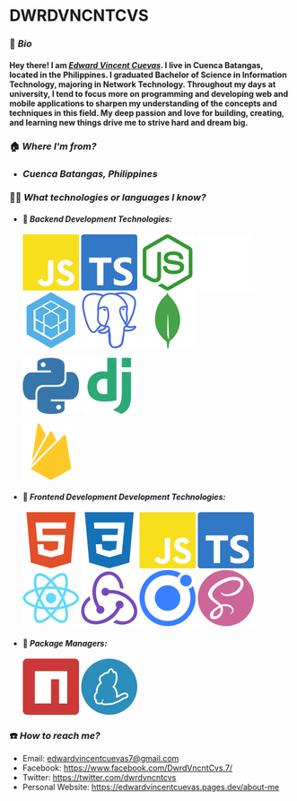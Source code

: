 # DWRDVNCNTCVS

### 🪪 **_Bio_**

#### Hey there! I am **_[Edward Vincent Cuevas](https://www.facebook.com/DwrdVncntCvs.7/)_**. I live in Cuenca Batangas, located in the Philippines. I graduated Bachelor of Science in Information Technology, majoring in Network Technology. Throughout my days at university, I tend to focus more on programming and developing web and mobile applications to sharpen my understanding of the concepts and techniques in this field. My deep passion and love for building, creating, and learning new things drive me to strive hard and dream big.

### 🏠 **_Where I'm from?_**

- ### _Cuenca Batangas, Philippines_

### 🧑‍💻 **_What technologies or languages I know?_**

- #### 📌 **_Backend Development Technologies:_**

  [![Javascript](https://github.com/dwrdvncntcvs/dwrdvncntcvs/blob/Sample/assets/javascript.svg)](https://www.javascript.com/)
  [![Typescript](https://github.com/dwrdvncntcvs/dwrdvncntcvs/blob/Sample/assets/typescript.svg)](https://www.typescriptlang.org/)
  [![NodeJS](https://github.com/dwrdvncntcvs/dwrdvncntcvs/blob/Sample/assets/nodedotjs.svg)](https://nodejs.org/en/)
  [![ExpressJS](https://github.com/dwrdvncntcvs/dwrdvncntcvs/blob/Sample/assets/express.svg)](https://expressjs.com/)
  [![Sequelize](https://github.com/dwrdvncntcvs/dwrdvncntcvs/blob/Sample/assets/sequelize.svg)](https://sequelize.org/)
  [![PostgreSQL](https://github.com/dwrdvncntcvs/dwrdvncntcvs/blob/Sample/assets/postgresql.svg)](https://www.postgresql.org/)
  [![MongoDB](https://github.com/dwrdvncntcvs/dwrdvncntcvs/blob/Sample/assets/mongodb.svg)](https://www.mongodb.com/)

  [![Python](https://github.com/dwrdvncntcvs/dwrdvncntcvs/blob/Sample/assets/python.svg)](https://www.python.org/)
  [![Django](https://github.com/dwrdvncntcvs/dwrdvncntcvs/blob/Sample/assets/django.svg)](https://www.djangoproject.com/)

  [![Firebase](https://github.com/dwrdvncntcvs/dwrdvncntcvs/blob/Sample/assets/firebase.svg)](https://firebase.google.com/)

- #### 📌 **_Frontend Development Development Technologies:_**

  [![HTML5](https://github.com/dwrdvncntcvs/dwrdvncntcvs/blob/Sample/assets/html5.svg)](https://www.w3schools.com/html/)
  [![CSS3](https://github.com/dwrdvncntcvs/dwrdvncntcvs/blob/Sample/assets/css3.svg)](https://www.w3schools.com/css/)
  [![Javascript](https://github.com/dwrdvncntcvs/dwrdvncntcvs/blob/Sample/assets/javascript.svg)](https://www.javascript.com/)
  [![Typescript](https://github.com/dwrdvncntcvs/dwrdvncntcvs/blob/Sample/assets/typescript.svg)](https://www.typescriptlang.org/)
  [![ReactJS](https://github.com/dwrdvncntcvs/dwrdvncntcvs/blob/Sample/assets/react.svg)](https://reactjs.org/)
  [![Redux](https://github.com/dwrdvncntcvs/dwrdvncntcvs/blob/Sample/assets/redux.svg)](https://redux.js.org/)
  [![Ionic](https://github.com/dwrdvncntcvs/dwrdvncntcvs/blob/Sample/assets/ionic.svg)](https://ionicframework.com/)
  [![SASS](https://github.com/dwrdvncntcvs/dwrdvncntcvs/blob/Sample/assets/sass.svg)](https://sass-lang.com/)

- #### 📌 **_Package Managers:_**

  [![NPM](https://github.com/dwrdvncntcvs/dwrdvncntcvs/blob/Sample/assets/npm.svg)](https://www.npmjs.com/)
  [![Yarn](https://github.com/dwrdvncntcvs/dwrdvncntcvs/blob/Sample/assets/yarn.svg)](https://yarnpkg.com/)

### ☎️ **_How to reach me?_**

- Email: edwardvincentcuevas7@gmail.com
- Facebook: https://www.facebook.com/DwrdVncntCvs.7/
- Twitter: https://twitter.com/dwrdvncntcvs
- Personal Website: https://edwardvincentcuevas.pages.dev/about-me
